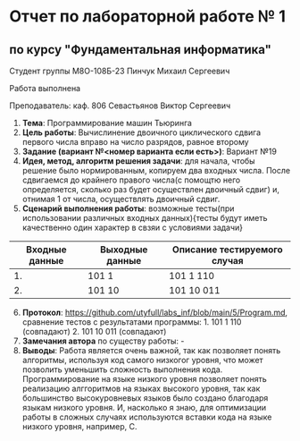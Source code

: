 # Отчет по лабораторной работе № 1
## по курсу "Фундаментальная информатика"

Студент группы М8О-108Б-23 Пинчук Михаил Сергеевич

Работа выполнена 

Преподаватель: каф. 806 Севастьянов Виктор Сергеевич

1. **Тема**: Программирование машин Тьюринга
2. **Цель работы**: Вычислинение двоичного циклического сдвига первого числа вправо на число разрядов, равное второму
3. **Задание (вариант №<номер варианта если есть>)**: Вариант №19
4. **Идея, метод, алгоритм решения задачи**: для начала, чтобы решение было нормированным, копируем два входных числа. После сдвигаемся до крайнего правого числа(с помощтю него определяется, сколько раз будет осуществлен двоичный сдвиг) и, отнимая 1 от числа, осуществлять двоичный сдвиг.
5. **Сценарий выполнения работы**: возможные тесты(при использовании различных входных данных){тесты будут иметь качественно один характер в свзяи с условиями задачи}

  | Входные данные | Выходные данные | Описание тестируемого случая                    |
  |----------------|-----------------|-------------------------------------------------|
1.| 101 1          | 101 1 110       | осуществление сдвига 1 раз                      |
2.| 101 10         | 101 10 011      | осуществление сдвига 2 раза                     |

6. **Протокол**: https://github.com/utyfull/labs_inf/blob/main/5/Program.md, сравнение тестов с результатами программы: 1. 101 1 110 (совпадают) 2. 101 10 011 (совпадают)
7. **Замечания автора** по существу работы: -
8. **Выводы**: Работа является очень важной, так как позволяет понять алгоритмы, используя код самого низкогог уровня, что может позволить уменьшить сложность выполнения кода. Программирование на языке низкого уровня позволяет понять реализацию алггоритмов на языках высокого уровня, так как большинство высокуровневых языков было создано благодаря языкам низкого уровня. И, насколько я знаю, для оптимизации работы в сложных случаях используются вставки кода на языке низкого уровня, например, C.